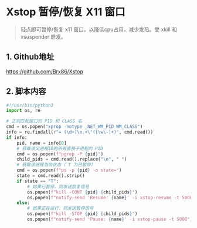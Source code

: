 # Xstop 暂停/恢复 X11 窗口

> 轻点即可暂停/恢复 x11 窗口，以降低cpu占用，减少发热。受 xkill 和 xsuspender 启发。

## 1. Github地址
https://github.com/Brx86/Xstop

## 2. 脚本内容
```python
#!/usr/bin/python3
import os, re

# 正则匹配窗口的 PID 和 CLASS 名
cmd = os.popen("xprop -notype _NET_WM_PID WM_CLASS")
info = re.findall(r"= (\d+)\n.+\"([\w\-]+)", cmd.read())
if info:
    pid, name = info[0]
    # 获取该父进程ID的所有直接子进程的 PID
    cmd = os.popen(f"pgrep -P {pid}")
    child_pids = cmd.read().replace("\n", " ")
    # 获取该进程当前状态（ T 为已暂停）
    cmd = os.popen(f"ps -p {pid} -o state=")
    state = cmd.read().strip()
    if state == "T":
        # 如果已暂停，则发送恢复信号
        os.popen(f"kill -CONT {pid} {child_pids}")
        os.popen(f"notify-send 'Resume: {name}' -i xstop-resume -t 5000")
    else:
        # 如果正在运行，则发送暂停信号
        os.popen(f"kill -STOP {pid} {child_pids}")
        os.popen(f"notify-send 'Pause: {name}' -i xstop-pause -t 5000")
```
